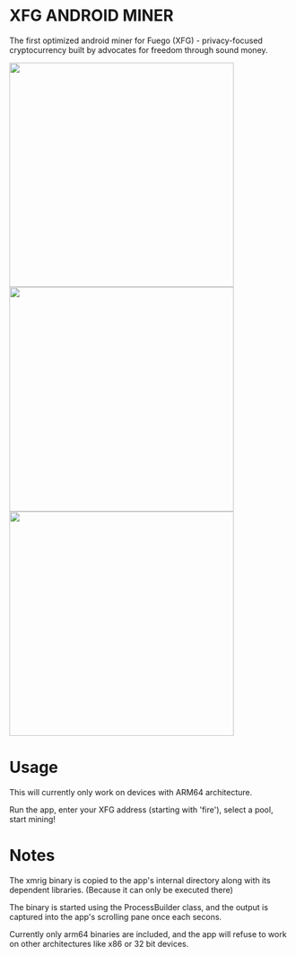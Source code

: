 # XFG ANDROID MINER

The first optimized android miner for Fuego (XFG) - privacy-focused cryptocurrency built by advocates for freedom through sound money.

<img src="./screenshots/1.png" height="400" />
<img src="./screenshots/2.png" height="400" />
<img src="./screenshots/3.png" height="400" />

# Usage

This will currently only work on devices with ARM64 architecture.

Run the app, enter your XFG address (starting with 'fire'), select a pool, start mining!

# Notes

The xmrig binary is copied to the app's internal directory along with its dependent libraries.
(Because it can only be executed there)

The binary is started using the ProcessBuilder class, and the output is captured
into the app's scrolling pane once each secons.

Currently only arm64 binaries are included, and the app will refuse to work on
other architectures like x86 or 32 bit devices.
